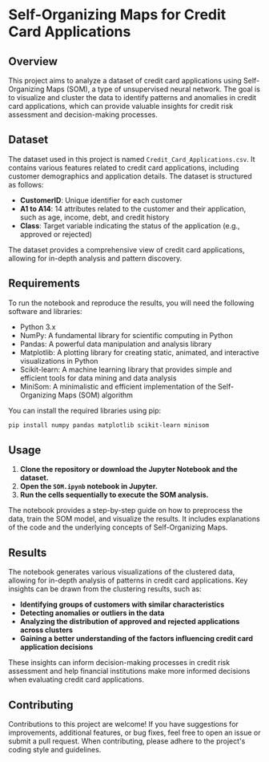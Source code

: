 # Self-Organizing Maps for Credit Card Applications

## Overview

This project aims to analyze a dataset of credit card applications using Self-Organizing Maps (SOM), a type of unsupervised neural network. The goal is to visualize and cluster the data to identify patterns and anomalies in credit card applications, which can provide valuable insights for credit risk assessment and decision-making processes.

## Dataset

The dataset used in this project is named `Credit_Card_Applications.csv`. It contains various features related to credit card applications, including customer demographics and application details. The dataset is structured as follows:

- **CustomerID**: Unique identifier for each customer
- **A1 to A14**: 14 attributes related to the customer and their application, such as age, income, debt, and credit history
- **Class**: Target variable indicating the status of the application (e.g., approved or rejected)

The dataset provides a comprehensive view of credit card applications, allowing for in-depth analysis and pattern discovery.

## Requirements

To run the notebook and reproduce the results, you will need the following software and libraries:

- Python 3.x
- NumPy: A fundamental library for scientific computing in Python
- Pandas: A powerful data manipulation and analysis library
- Matplotlib: A plotting library for creating static, animated, and interactive visualizations in Python
- Scikit-learn: A machine learning library that provides simple and efficient tools for data mining and data analysis
- MiniSom: A minimalistic and efficient implementation of the Self-Organizing Maps (SOM) algorithm

You can install the required libraries using pip:

```bash
pip install numpy pandas matplotlib scikit-learn minisom
```

## Usage

1. **Clone the repository or download the Jupyter Notebook and the dataset.**
2. **Open the `SOM.ipynb` notebook in Jupyter.**
3. **Run the cells sequentially to execute the SOM analysis.**

The notebook provides a step-by-step guide on how to preprocess the data, train the SOM model, and visualize the results. It includes explanations of the code and the underlying concepts of Self-Organizing Maps.

## Results

The notebook generates various visualizations of the clustered data, allowing for in-depth analysis of patterns in credit card applications. Key insights can be drawn from the clustering results, such as:

- **Identifying groups of customers with similar characteristics**
- **Detecting anomalies or outliers in the data**
- **Analyzing the distribution of approved and rejected applications across clusters**
- **Gaining a better understanding of the factors influencing credit card application decisions**

These insights can inform decision-making processes in credit risk assessment and help financial institutions make more informed decisions when evaluating credit card applications.

## Contributing

Contributions to this project are welcome! If you have suggestions for improvements, additional features, or bug fixes, feel free to open an issue or submit a pull request. When contributing, please adhere to the project's coding style and guidelines.
